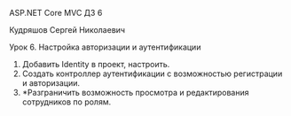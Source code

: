 ASP.NET Core MVC
ДЗ 6

Кудряшов Сергей Николаевич

Урок 6. Настройка авторизации и аутентификации
1. Добавить Identity в проект, настроить.
2. Создать контроллер аутентификации с возможностью регистрации и авторизации.
3. *Разграничить возможность просмотра и редактирования сотрудников по ролям.